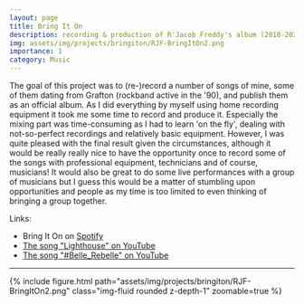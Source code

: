 ```yaml
---
layout: page
title: Bring It On
description: recording & production of R'Jacob Freddy's album (2018-2020)
img: assets/img/projects/bringiton/RJF-BringItOn2.png
importance: 1
category: Music
---
```


The goal of this project was to (re-)record a number of songs of mine, some of them dating from Grafton (rockband active in the '90), and publish them as an official album. As I did everything by myself using home recording equipment it took me some time to record and produce it. Especially the mixing part was time-consuming as I had to learn 'on the fly', dealing with not-so-perfect recordings and relatively basic equipment. However, I was quite pleased with the final result given the circumstances, although it would be really really nice to have the opportunity once to record some of the songs with professional equipment, technicians and of course, musicians! It would also be great to do some live performances with a group of musicians but I guess this would be a matter of stumbling upon opportunities and people as my time is too limited to even thinking of bringing a group together.


Links:

<ul>
  <li>Bring It On on <a href="https://open.spotify.com/album/4YrJx7N4j3NpJGmaOUgQOL?si=BnyNXZmcRki0bw6hhTvzoQ">Spotify</a></li>
  <li><a href="https://youtu.be/Fz2AsHNB4sQ">The song "Lighthouse" on YouTube</a></li>  
  <li><a href="https://youtu.be/9NxRYoyoPAU">The song "#Belle_Rebelle" on YouTube</a></li>  
</ul>  

---
<div class="row mt-3">
    <div class="col-sm mt-3 mt-md-0">
        {% include figure.html path="assets/img/projects/bringiton/RJF-BringItOn2.png" class="img-fluid rounded z-depth-1" zoomable=true %}
    </div>
</div>
